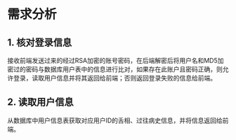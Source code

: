 # 需求分析
## 1. 核对登录信息
接收前端发送过来的经过RSA加密的账号密码，在后端解密后将用户名和MD5加密过的密码与数据库用户表中的信息进行比对，如果存在此账户且密码正确，则允许登录，读取用户信息并将其返回给前端；否则返回登录失败的信息给前端。
## 2. 读取用户信息
从数据库中用户信息表获取对应用户ID的舌相、过往病史信息，并将信息返回给前端。